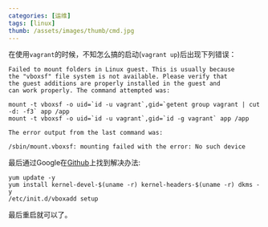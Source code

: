```yaml
---
categories: [运维]
tags: [linux]
thumb: /assets/images/thumb/cmd.jpg
---
```



在使用`vagrant`的时候，不知怎么搞的启动(`vagrant up`)后出现下列错误：

    Failed to mount folders in Linux guest. This is usually because
    the "vboxsf" file system is not available. Please verify that
    the guest additions are properly installed in the guest and
    can work properly. The command attempted was:

    mount -t vboxsf -o uid=`id -u vagrant`,gid=`getent group vagrant | cut -d: -f3` app /app
    mount -t vboxsf -o uid=`id -u vagrant`,gid=`id -g vagrant` app /app

    The error output from the last command was:

    /sbin/mount.vboxsf: mounting failed with the error: No such device

最后通过Google在[Github][github]上找到解决办法:

    yum update -y
    yum install kernel-devel-$(uname -r) kernel-headers-$(uname -r) dkms -y
    /etc/init.d/vboxadd setup

最后重启就可以了。


[github]:https://github.com/mitchellh/vagrant/issues/1657
